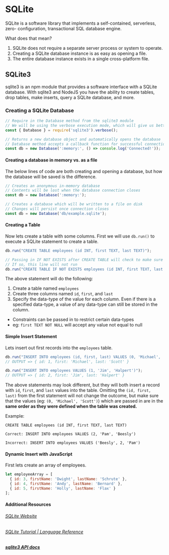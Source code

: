 # SQLite

SQLite is a software library that implements a self-contained, serverless, zero- configuration, transactional SQL database engine.

What does that mean?
1. SQLite does not require a separate server process or system to operate.
2. Creating a SQLite database instance is as easy as opening a file.
3. The entire database instance exists in a single cross-platform file.


## SQLite3

sqlite3 is an npm module that provides a software interface with a SQLite database. With sqlite3 and NodeJS you have the ability to create tables, drop tables, make inserts, query a SQLite database, and more.


### Creating a SQLite Database

```js
// Require in the Database method from the sqlite3 module
// We will be using the verbose execution mode, which will give us better error messages.
const { Database } = require('sqlite3').verbose();

// Returns a new database object and automatically opens the database
// Database method accepts a callback function for successful connection
const db = new Database(':memory:', () => console.log('Connected!'));
```

#### Creating a database in memory vs. as a file

The below lines of code are both creating and opening a database, but how the database will be saved is the difference.

```js
// Creates an anonymous in-memory database
// Contents will be lost when the database connection closes
const db = new Database(':memory:');

// Creates a database which will be written to a file on disk
// Changes will persist once connection closes
const db = new Database('db/example.sqlite');
```

#### Creating a Table

Now lets create a table with some columns. First we will use `db.run()` to execute a SQLite statement to create a table.

```js
db.run("CREATE TABLE employees (id INT, first TEXT, last TEXT)");

// Passing in IF NOT EXISTS after CREATE TABLE will check to make sure there are no tables named 'employees'
// If so, this line will not run
db.run("CREATE TABLE IF NOT EXISTS employees (id INT, first TEXT, last TEXT)");
```

The above statement will do the following:
1. Create a table named `employees`
2. Create three columns named `id`, `first`, and `last`
3. Specify the data-type of the value for each column. Even if there is a specified data-type, a value of any data-type can still be stored in the column.
  - Constraints can be passed in to restrict certain data-types
  - eg: `first TEXT NOT NULL` will accept any value not equal to null


#### Simple Insert Statement

Lets insert out first records into the `employees` table.

```js
db.run("INSERT INTO employees (id, first, last) VALUES (0, 'Michael', 'Scott')");
// OUTPUT => { id: 1, first: 'Michael', last: 'Scott' }

db.run("INSERT INTO employees VALUES (1, 'Jim', 'Halpert')");
// OUTPUT => { id: 2, first: 'Jim', last: 'Halpert' }
```

The above statements may look different, but they will both insert a record with `id`, `first`, and `last` values into the table. Omitting the `(id, first, last)` from the first statement will not change the outcome, but make sure that the values (eg: `(0, 'Michael', 'Scott')`) which are passed in are in the **same order as they were defined when the table was created.**

Example:
```sqlite
CREATE TABLE employees (id INT, first TEXT, last TEXT)

Correct: INSERT INTO employees VALUES (2, 'Pam', 'Beesly')

Incorrect: INSERT INTO employees VALUES ('Beesly', 2, 'Pam')
```

#### Dynamic Insert with JavaScript

First lets create an array of employees.

```js
let employeeArray = [
  { id: 3, firstName: 'Dwight', lastName: 'Schrute' },
  { id: 4, firstName: 'Andy', lastName: 'Bernard' },
  { id: 5, firstName: 'Holly', lastName: 'Flax' }
];
```























#### Additional Resources

###### [SQLite Website](https://www.sqlite.org/)
######  [SQLite Tutorial | Language Reference](https://www.tutorialspoint.com/sqlite/index.htm)
##### [sqlite3 API docs](https://github.com/mapbox/node-sqlite3/wiki/API)
